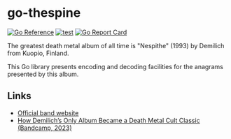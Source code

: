 # go-thespine

[![Go Reference](https://pkg.go.dev/badge/github.com/thevilledev/go-thespine.svg)](https://pkg.go.dev/github.com/thevilledev/go-thespine)
[![test](https://github.com/thevilledev/go-thespine/actions/workflows/ci.yaml/badge.svg)](https://github.com/thevilledev/go-thespine/actions/workflows/ci.yaml)
[![Go Report Card](https://goreportcard.com/badge/github.com/thevilledev/go-thespine)](https://goreportcard.com/report/github.com/thevilledev/go-thespine)

The greatest death metal album of all time is "Nespithe" (1993) by Demilich from Kuopio, Finland.

This Go library presents encoding and decoding facilities for the anagrams presented by this album.

## Links

- [Official band website](https://demilich.band/)
- [How Demilich’s Only Album Became a Death Metal Cult Classic (Bandcamp, 2023)](https://daily.bandcamp.com/features/demilich-nespithe-interview)